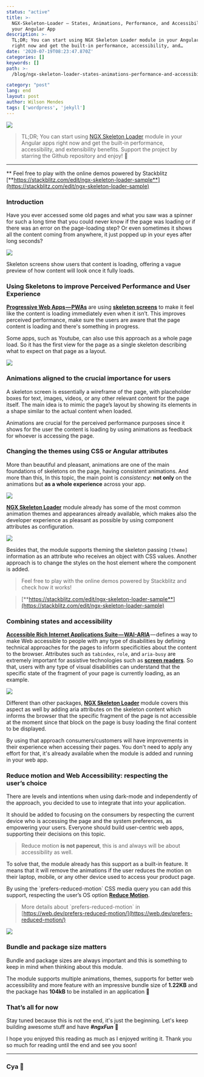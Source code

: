```yaml
---
status: "active"
title: >-
  NGX-Skeleton-Loader — States, Animations, Performance, and Accessibility for
  your Angular App
description: >-
  TL;DR; You can start using NGX Skeleton Loader module in your Angular apps
  right now and get the built-in performance, accessibility, and…
date: '2020-07-19T08:23:47.870Z'
categories: []
keywords: []
path: >-
  /blog/ngx-skeleton-loader-states-animations-performance-and-accessibility-for-your-angular-app

category: "post"
lang: end
layout: post
author: Wilson Mendes
tags: ['wordpress', 'jekyll']
---
```


![](https://cdn-images-1.medium.com/max/2560/1*TPUWgYtggpkyzkhPVCad5g.png)

> TL;DR; You can start using [NGX Skeleton Loader](http://bit.ly/ngx-skeleton-loader) module in your Angular apps right now and get the built-in performance, accessibility, and extensibility benefits. Support the project by starring the Github repository and enjoy! 🎉

<hr />

\*\* Feel free to play with the online demos powered by Stackblitz [**https://stackblitz.com/edit/ngx-skeleton-loader-sample**](https://stackblitz.com/edit/ngx-skeleton-loader-sample)

### Introduction

Have you ever accessed some old pages and what you saw was a spinner for such a long time that you could never know if the page was loading or if there was an error on the page-loading step? Or even sometimes it shows all the content coming from anywhere, it just popped up in your eyes after long seconds?

![](https://cdn-images-1.medium.com/max/800/1*-n9l0MwCAAQktkERYmFK4g.gif)

Skeleton screens show users that content is loading, offering a vague preview of how content will look once it fully loads.

### Using Skeletons to improve Perceived Performance and User Experience

[**Progressive Web Apps — PWAs**](https://web.dev/progressive-web-apps/) are using [**skeleton screens**](http://www.lukew.com/ff/entry.asp?1797) to make it feel like the content is loading immediately even when it isn’t. This improves perceived performance, make sure the users are aware that the page content is loading and there's something in progress.

Some apps, such as Youtube, can also use this approach as a whole page load. So it has the first view for the page as a single skeleton describing what to expect on that page as a layout.

![](https://cdn-images-1.medium.com/max/800/1*XQAZ5stbFMjeufrycJ9CGQ.png)

### Animations aligned to the crucial importance for users

A skeleton screen is essentially a wireframe of the page, with placeholder boxes for text, images, videos, or any other relevant content for the page itself. The main idea is to mimic the page’s layout by showing its elements in a shape similar to the actual content when loaded.

Animations are crucial for the perceived performance purposes since it shows for the user the content is loading by using animations as feedback for whoever is accessing the page.

### Changing the themes using CSS or Angular attributes

More than beautiful and pleasant, animations are one of the main foundations of skeletons on the page, having consistent animations. And more than this, In this topic, the main point is _consistency_: **not only** on the animations but **as a whole experience** across your app.

![](https://cdn-images-1.medium.com/max/1200/1*FGrSIWQK3ktEl5ZUz71DrQ.gif)

[**NGX Skeleton Loader**](http://bit.ly/ngx-skeleton-loader) module already has some of the most common animation themes and appearances already available, which makes also the developer experience as pleasant as possible by using component attributes as configuration.

![](https://cdn-images-1.medium.com/max/800/1*NiQHjkgj880Jx1dugqF9Eg.gif)

Besides that, the module supports theming the skeleton passing `[theme]` information as an attribute who receives an object with CSS values. Another approach is to change the styles on the host element where the component is added.

> Feel free to play with the online demos powered by Stackblitz and check how it works!

> [**https://stackblitz.com/edit/ngx-skeleton-loader-sample**](https://stackblitz.com/edit/ngx-skeleton-loader-sample)

### Combining states and accessibility

[**Accessible Rich Internet Applications Suite — WAI-ARIA**](https://www.w3.org/WAI/standards-guidelines/aria/) — defines a way to make Web accessible to people with any type of disabilities by defining technical approaches for the pages to inform specificities about the content to the browser. Attributes such as `tabindex`, `role`, and `aria-busy` are extremely important for assistive technologies such as [**screen readers**](https://en.wikipedia.org/wiki/Screen_reader). So that, users with any type of visual disabilities can understand that the specific state of the fragment of your page is currently loading, as an example.

![](https://cdn-images-1.medium.com/max/1200/1*FXn4QDw4SdbxZmMHBZXsjw.png)

Different than other packages, [**NGX Skeleton Loader**](http://bit.ly/ngx-skeleton-loader) module covers this aspect as well by adding aria attributes on the skeleton content which informs the browser that the specific fragment of the page is not accessible at the moment since that block on the page is busy loading the final content to be displayed.

By using that approach consumers/customers will have improvements in their experience when accessing their pages. You don't need to apply any effort for that, it's already available when the module is added and running in your web app.

### Reduce motion and Web Accessibility: respecting the user’s choice

There are levels and intentions when using dark-mode and independently of the approach, you decided to use to integrate that into your application.

It should be added to focusing on the consumers by respecting the current device who is accessing the page and the system preferences, as empowering your users. Everyone should build user-centric web apps, supporting their decisions on this topic.

> Reduce motion **is not papercut**, this is and always will be about accessibility as well.

To solve that, the module already has this support as a built-in feature. It means that it will remove the animations if the user reduces the motion on their laptop, mobile, or any other device used to access your product page.

By using the \`prefers-reduced-motion\` CSS media query you can add this support, respecting the user’s OS option [**Reduce Motion**](https://web.dev/prefers-reduced-motion/).

> More details about \`prefers-reduced-motion\` in [https://web.dev/prefers-reduced-motion/](https://web.dev/prefers-reduced-motion/)

![](https://cdn-images-1.medium.com/max/800/1*6q1glLYIhpzpo3oiUOHCYQ.gif)

### Bundle and package size matters

Bundle and package sizes are always important and this is something to keep in mind when thinking about this module.

The module supports multiple animations, themes, supports for better web accessibility and more feature with an impressive bundle size of **1.22KB** and the package has **104kB** to be installed in an application 🎉

### That’s all for now

Stay tuned because this is not the end, it's just the beginning. Let's keep building awesome stuff and have **_#ngxFun_** 🚀

I hope you enjoyed this reading as much as I enjoyed writing it. Thank you so much for reading until the end and see you soon!

<hr />

### Cya 👋
